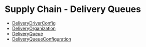 <div class="ignore-in-full-text-search">

# Supply Chain - Delivery Queues
  - [DeliveryDriverConfig](/modules/supplychain-delivery-queues/DeliveryDriverConfig.md)
  - [DeliveryOrganization](/modules/supplychain-delivery-queues/DeliveryOrganization.md)
  - [DeliveryQueue](/modules/supplychain-delivery-queues/DeliveryQueue.md)
  - [DeliveryQueueConfiguration](/modules/supplychain-delivery-queues/DeliveryQueueConfiguration.md)

</div>
